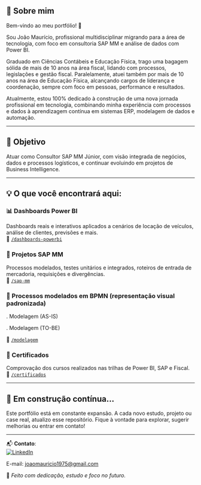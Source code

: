 ## 💼 Sobre mim
Bem-vindo ao meu portfólio! 👋

Sou João Maurício, profissional multidisciplinar migrando para a área de tecnologia, com foco em consultoria SAP MM e análise de dados com Power BI.

Graduado em Ciências Contábeis e Educação Física, trago uma bagagem sólida de mais de 10 anos na área fiscal, lidando com processos, legislações e gestão fiscal. Paralelamente, atuei também por mais de 10 anos na área de Educação Física, alcançando cargos de liderança e coordenação, sempre com foco em pessoas, performance e resultados.

Atualmente, estou 100% dedicado à construção de uma nova jornada profissional em tecnologia, combinando minha experiência com processos e dados à aprendizagem contínua em sistemas ERP, modelagem de dados e automação.

---

## 🎯 Objetivo
Atuar como Consultor SAP MM Júnior, com visão integrada de negócios, dados e processos logísticos, e continuar evoluindo em projetos de Business Intelligence.

---

## 💡 O que você encontrará aqui:

### 📊 Dashboards Power BI
Dashboards reais e interativos aplicados a cenários de locação de veículos, análise de clientes, previsões e mais.  
📁 [`/dashboards-powerbi`](./power-bi)

### 🧠 Projetos SAP MM
Processos modelados, testes unitários e integrados, roteiros de entrada de mercadoria, requisições e divergências.  
📁 [`/sap-mm`](./sap-mm)

### 📄 Processos modelados em BPMN (representação visual padronizada)
. Modelagem (AS-IS)

. Modelagem (TO-BE)

📁 [`/modelagem`](./modelagem)

### 🏅 Certificados
Comprovação dos cursos realizados nas trilhas de Power BI, SAP e Fiscal.  
📁 [`/certificados`](./certificados)

---

## 🧭 Em construção contínua...

Este portfólio está em constante expansão. A cada novo estudo, projeto ou case real, atualizo esse repositório. Fique à vontade para explorar, sugerir melhorias ou entrar em contato!

---

📬 **Contato**:  
[![LinkedIn](https://img.shields.io/badge/LinkedIn-João%20Maurício-blue?style=for-the-badge&logo=linkedin)](https://www.linkedin.com/in/joaomauriciosneto)

E-mail: joaomauricio1975@gmail.com


🔧 *Feito com dedicação, estudo e foco no futuro.*

